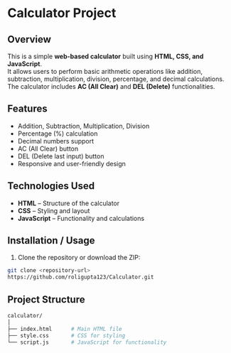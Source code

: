 # Calculator Project

## Overview
This is a simple **web-based calculator** built using **HTML, CSS, and JavaScript**.  
It allows users to perform basic arithmetic operations like addition, subtraction, multiplication, division, percentage, and decimal calculations. The calculator includes **AC (All Clear)** and **DEL (Delete)** functionalities.

## Features
- Addition, Subtraction, Multiplication, Division  
- Percentage (%) calculation  
- Decimal numbers support  
- AC (All Clear) button  
- DEL (Delete last input) button  
- Responsive and user-friendly design  

## Technologies Used
- **HTML** – Structure of the calculator  
- **CSS** – Styling and layout  
- **JavaScript** – Functionality and calculations  

## Installation / Usage
1. Clone the repository or download the ZIP:  
```bash
git clone <repository-url>
https://github.com/roligupta123/Calculator.git
```

## Project Structure
```bash
calculator/
│
├── index.html      # Main HTML file
├── style.css       # CSS for styling
└── script.js       # JavaScript for functionality
```
